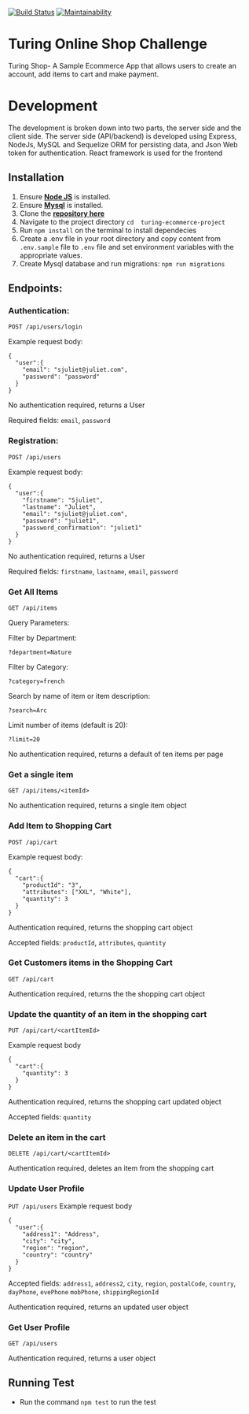 [![Build Status](https://travis-ci.com/cwizard2011/turing-shop.svg?branch=master)](https://travis-ci.com/cwizard2011/turing-shop)
[![Maintainability](https://api.codeclimate.com/v1/badges/0a7595b1e226bc11f25d/maintainability)](https://codeclimate.com/github/cwizard2011/turing-shop/maintainability)

# Turing Online Shop Challenge
Turing Shop- A Sample Ecommerce App that allows users to create an account, add items to cart and make payment.

# Development
The development is broken down into two parts, the server side and the client side. The server side (API/backend) is developed using Express, NodeJs, MySQL and Sequelize ORM for persisting data, and Json Web token for authentication. React framework is used for the frontend

## Installation
1. Ensure [**Node JS**](https://nodejs.org/en/) is installed.
2. Ensure [**Mysql**](https://www.mysql.com/downloads/) is installed.
3. Clone the [**repository here**](https://github.com/cwizard2011/turing-shop.git)
4. Navigate to the project directory `cd  turing-ecommerce-project`
5. Run `npm install` on the terminal to install dependecies
6. Create a .env file in your root directory and copy content from `.env.sample` file to `.env` file and set environment variables with the appropriate values.
7. Create Mysql database and run migrations: `npm run migrations`

Endpoints:
----------

### Authentication:

`POST /api/users/login`

Example request body:

```source-json
{
  "user":{
    "email": "sjuliet@juliet.com",
	"password": "password"
  }
}
```

No authentication required, returns a User

Required fields: `email`, `password`

### Registration:

`POST /api/users`

Example request body:

```source-json
{
  "user":{
    "firstname": "Sjuliet",
	"lastname": "Juliet",
	"email": "sjuliet@juliet.com",
	"password": "juliet1",
	"password_confirmation": "juliet1"
  }
}
```

No authentication required, returns a User

Required fields: `firstname`, `lastname`,  `email`, `password`

### Get All Items

`GET /api/items`

Query Parameters:

Filter by Department:

`?department=Nature`

Filter by Category:

`?category=french`

Search by name of item or item description:

`?search=Arc`

Limit number of items (default is 20):

`?limit=20`


No authentication required, returns a default of ten items per page

### Get a single item

`GET /api/items/<itemId>`

No authentication required, returns a single item object

### Add Item to Shopping Cart

`POST /api/cart`

Example request body:

```source-json
{
  "cart":{
    "productId": "3",
	"attributes": ["XXL", "White"],
	"quantity": 3
  }
}
```

Authentication required, returns the shopping cart object

Accepted fields: `productId`, `attributes`, `quantity`

### Get Customers items in the Shopping Cart

`GET /api/cart`

Authentication required, returns the the shopping cart object

### Update the quantity of an item in the shopping cart

`PUT /api/cart/<cartItemId>`

Example request body

```source-json
{
  "cart":{
	"quantity": 3
  }
}
```

Authentication required, returns the shopping cart updated object

Accepted fields: `quantity`

### Delete an item in the cart

`DELETE /api/cart/<cartItemId>`

Authentication required, deletes an item from the shopping cart

### Update User Profile

`PUT /api/users`
Example request body

```source-json
{
  "user":{
    "address1": "Address",
    "city": "city",
    "region": "region",
    "country": "country"
  }
}
```

Accepted fields: `address1`, `address2`, `city`, `region`, `postalCode`, `country`, `dayPhone`, `evePhone` `mobPhone`, `shippingRegionId`

Authentication required, returns an updated user object

### Get User Profile

`GET /api/users`

Authentication required, returns a user object


## Running Test
- Run the command `npm test` to run the test